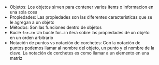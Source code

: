 * Objetos: Los objetos sirven para contener varios items o informacion en una sola cosa
* Propiedades: Las propiedades son las diferentes caracteristicas que se le agregan a un objeto
* Métodos: Son las funciones dentro de objetos
* Bucle `for…in` Un bucle for...in itera sobre las propiedades de un objeto en un orden arbitrario 
* Notación de puntos vs notación de corchetes: Con la notación de puntos podemos llamar al nombre del objeto, un punto y el nombre de la clave.
La notación de corchetes es como llamar a un elemento en una matriz